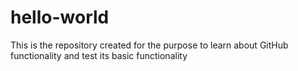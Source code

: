 # hello-world
This is the repository created for the purpose to learn about GitHub functionality and test its basic functionality
